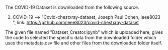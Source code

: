 The COVID-19 Dataset is downloaded from the following source.

1) COVID-19 --> "Covid-chestxray-dataset, Joseph Paul Cohen,  ieee8023 ", link: https://github.com/ieee8023/covid-chestxray-dataset 

The given file named "Dataset_Creator.ipynb" which is uploaded here, gives the code to selected the specific data from the downloaded folder which uses the metadata.csv file and other files from the downloaded folder itself.
